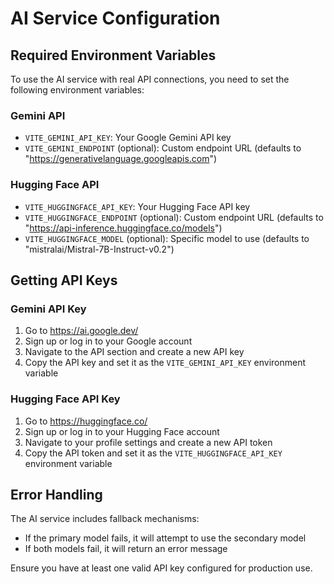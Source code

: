 # AI Service Configuration

## Required Environment Variables

To use the AI service with real API connections, you need to set the following environment variables:

### Gemini API
- `VITE_GEMINI_API_KEY`: Your Google Gemini API key
- `VITE_GEMINI_ENDPOINT` (optional): Custom endpoint URL (defaults to "https://generativelanguage.googleapis.com")

### Hugging Face API
- `VITE_HUGGINGFACE_API_KEY`: Your Hugging Face API key
- `VITE_HUGGINGFACE_ENDPOINT` (optional): Custom endpoint URL (defaults to "https://api-inference.huggingface.co/models")
- `VITE_HUGGINGFACE_MODEL` (optional): Specific model to use (defaults to "mistralai/Mistral-7B-Instruct-v0.2")

## Getting API Keys

### Gemini API Key
1. Go to https://ai.google.dev/
2. Sign up or log in to your Google account
3. Navigate to the API section and create a new API key
4. Copy the API key and set it as the `VITE_GEMINI_API_KEY` environment variable

### Hugging Face API Key
1. Go to https://huggingface.co/
2. Sign up or log in to your Hugging Face account
3. Navigate to your profile settings and create a new API token
4. Copy the API token and set it as the `VITE_HUGGINGFACE_API_KEY` environment variable

## Error Handling

The AI service includes fallback mechanisms:
- If the primary model fails, it will attempt to use the secondary model
- If both models fail, it will return an error message

Ensure you have at least one valid API key configured for production use.
